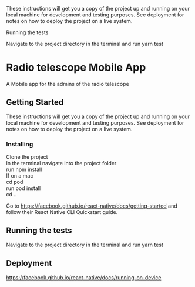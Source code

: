 
These instructions will get you a copy of the project up and running on your local machine for development and testing purposes. See deployment for notes on how to deploy the project on a live system.




Running the tests

Navigate to the project directory in the terminal and run yarn test

# Radio telescope Mobile App

A Mobile app for the admins of the radio telescope

## Getting Started

These instructions will get you a copy of the project up and running on your local machine for development and testing purposes. See deployment for notes on how to deploy the project on a live system.

### Installing

Clone the project<br/>
In the terminal navigate into the project folder<br/>
run npm install<br/> 
If on a mac<br/>
cd pod<br/>
run pod install<br/>
cd ..<br/>

Go to https://facebook.github.io/react-native/docs/getting-started and follow their React Native CLI Quickstart guide. 

## Running the tests

Navigate to the project directory in the terminal and run yarn test

## Deployment

https://facebook.github.io/react-native/docs/running-on-device
